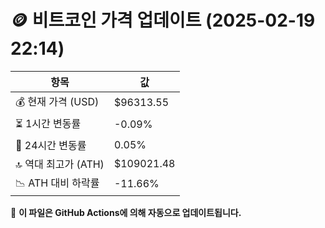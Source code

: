 # 🪙 비트코인 가격 업데이트 (2025-02-19 22:14)

| 항목                | 값 |
|--------------------|----------------|
| 💰 현재 가격 (USD) | $96313.55 |
| ⏳ 1시간 변동률    | -0.09% |
| 📆 24시간 변동률   | 0.05% |
| 🔝 역대 최고가 (ATH) | $109021.48 |
| 📉 ATH 대비 하락률 | -11.66% |

🔄 **이 파일은 GitHub Actions에 의해 자동으로 업데이트됩니다.**
